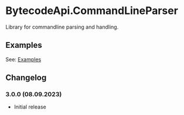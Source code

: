 # BytecodeApi.CommandLineParser

Library for commandline parsing and handling.

## Examples

See: [Examples](https://github.com/bytecode77/bytecode-api/blob/master/BytecodeApi.CommandLineParser/README.md)

## Changelog

### 3.0.0 (08.09.2023)

* Initial release